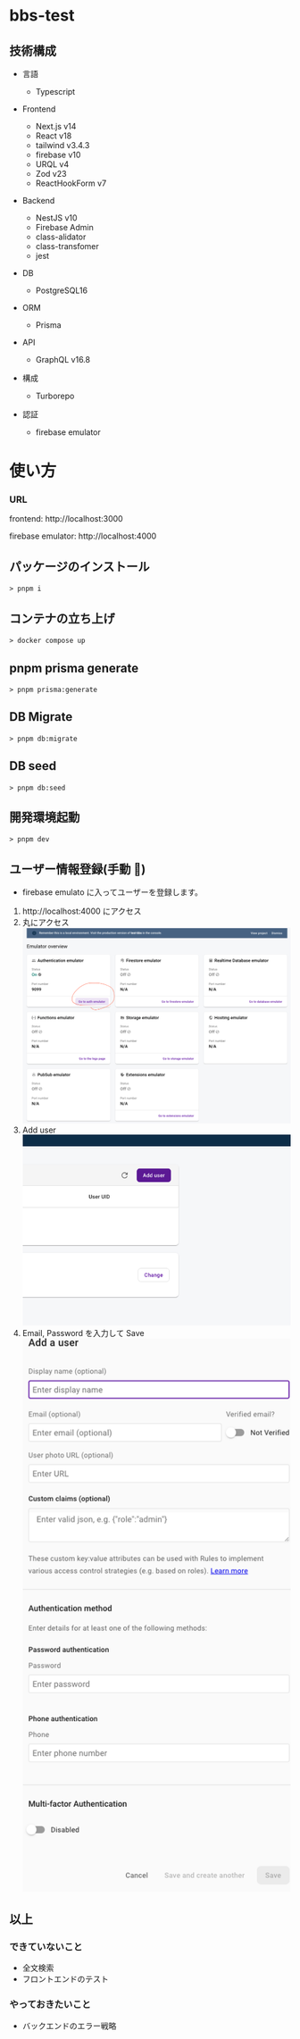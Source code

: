 # bbs-test

## 技術構成

- 言語

  - Typescript

- Frontend

  - Next.js v14
  - React v18
  - tailwind v3.4.3
  - firebase v10
  - URQL v4
  - Zod v23
  - ReactHookForm v7

- Backend

  - NestJS v10
  - Firebase Admin
  - class-alidator
  - class-transfomer
  - jest

- DB

  - PostgreSQL16

- ORM

  - Prisma

- API

  - GraphQL v16.8

- 構成

  - Turborepo

- 認証
  - firebase emulator

# 使い方

### URL

frontend: http://localhost:3000

firebase emulator: http://localhost:4000

## パッケージのインストール

```shell
> pnpm i
```

## コンテナの立ち上げ

```shell
> docker compose up
```

## pnpm prisma generate

```shell
> pnpm prisma:generate
```

## DB Migrate

```shell
> pnpm db:migrate
```

## DB seed

```shell
> pnpm db:seed
```

## 開発環境起動

```shell
> pnpm dev
```

## ユーザー情報登録(手動 :bow:)

- firebase emulato に入ってユーザーを登録します。

1. http://localhost:4000 にアクセス
2. 丸にアクセス
   ![alt text](./images/image.png)
3. Add user
   ![alt text](./images/image-1.png)
4. Email, Password を入力して Save
   ![alt text](./images/image-2.png)

## 以上

### できていないこと

- 全文検索
- フロントエンドのテスト

### やっておきたいこと

- バックエンドのエラー戦略
